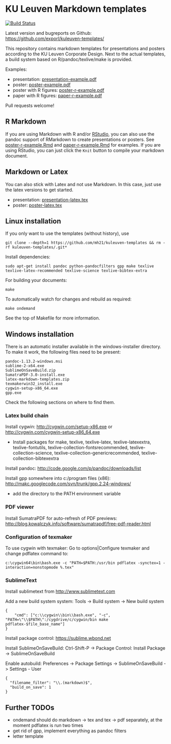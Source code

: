 # KU Leuven Markdown templates

[![Build Status](https://travis-ci.org/exporl/kuleuven-templates.svg?branch=master)](https://travis-ci.org/exporl/kuleuven-templates)

Latest version and bugreports on Github: <https://github.com/exporl/kuleuven-templates/>

This repository contains markdown templates for presentations and posters according to the KU Leuven Corporate Design.
Next to the actual templates, a build system based on R/pandoc/texlive/make is provided.

Examples:

- presentation: [presentation-example.pdf](//exporl.github.io/kuleuven-templates/presentation-example.pdf)
- poster: [poster-example.pdf](//exporl.github.io/kuleuven-templates/poster-example.pdf)
- poster with R figures: [poster-r-example.pdf](//exporl.github.io/kuleuven-templates/poster-r-example.pdf)
- paper with R figures: [paper-r-example.pdf](//exporl.github.io/kuleuven-templates/paper-r-example.pdf)

Pull requests welcome!

## R Markdown

If you are using Markdown with R and/or [RStudio](http://rstudio.com/), you can also use the pandoc support of RMarkdown to create presentations or posters.
See [poster-r-example.Rmd](poster-r-example.Rmd) and [paper-r-example.Rmd](paper-r-example.Rmd) for examples.
If you are using RStudio, you can just click the `Knit` button to compile your markdown document.

## Markdown or Latex

You can also stick with Latex and not use Markdown.
In this case, just use the latex versions to get started.

- presentation: [presentation-latex.tex](presentation-latex.tex)
- poster: [poster-latex.tex](poster-latex.tex)

## Linux installation

If you only want to use the templates (without history), use

    git clone --depth=1 https://github.com/mh21/kuleuven-templates && rm -rf kuleuven-templates/.git*

Install dependencies:

    sudo apt-get install pandoc python-pandocfilters gpp make texlive texlive-latex-recommended texlive-science texlive-bibtex-extra

For building your documents:

    make

To automatically watch for changes and rebuild as required:

    make ondemand

See the top of Makefile for more information.

## Windows installation

There is an automatic installer available in the windows-installer directory. To
make it work, the following files need to be present:

    pandoc-1.13.2-windows.msi
    sublime-2-x64.exe
    SublimeOnSaveBuild.zip
    SumatraPDF-3.0-install.exe
    latex-markdown-templates.zip
    texmakerwin32_install.exe
    cygwin-setup-x86_64.exe
    gpp.exe

Check the following sections on where to find them.

### Latex build chain

Install cygwin: <http://cygwin.com/setup-x86.exe> or <http://cygwin.com/cygwin-setup-x86_64.exe>

- Install packages for make, texlive, texlive-latex, texlive-latexextra, texlive-fontutils, texlive-collection-fontsrecommended, texlive-collection-science, texlive-collection-genericrecommended, texlive-collection-bibtexextra

Install pandoc: <http://code.google.com/p/pandoc/downloads/list>

Install gpp somewhere into c:/program files (x86): <http://makc.googlecode.com/svn/trunk/gpp.2.24-windows/>

- add the directory to the PATH environment variable

### PDF viewer

Install SumatraPDF for auto-refresh of PDF previews: <http://blog.kowalczyk.info/software/sumatrapdf/free-pdf-reader.html>

### Configuration of texmaker

To use cygwin with texmaker: Go to options|Configure texmaker and change pdflatex command to:

    c:\cygwin64\bin\bash.exe -c "PATH=$PATH:/usr/bin pdflatex -synctex=1 -interaction=nonstopmode %.tex"

### SublimeText

Install sublimetext from <http://www.sublimetext.com>

Add a new build system system: Tools -> Build system -> New build system

    {
        "cmd": ["c:\\cygwin\\bin\\bash.exe", "-c", "PATH=\"\\$PATH\":/cygdrive/c/cygwin/bin make pdflatex-$file_base_name"]
    }

Install package control: <https://sublime.wbond.net>

Install SublimeOnSaveBuild: Ctrl-Shift-P -> Package Control: Install Package -> SublimeOnSaveBuild

Enable autobuild: Preferences -> Package Settings -> SublimeOnSaveBuild -> Settings - User

    {
      "filename_filter": "\\.(markdown)$",
      "build_on_save": 1
    }

Further TODOs
-------------

- ondemand should do markdown -> tex and tex -> pdf separately, at the moment
  pdflatex is run two times
- get rid of gpp, implement everything as pandoc filters
- letter template
